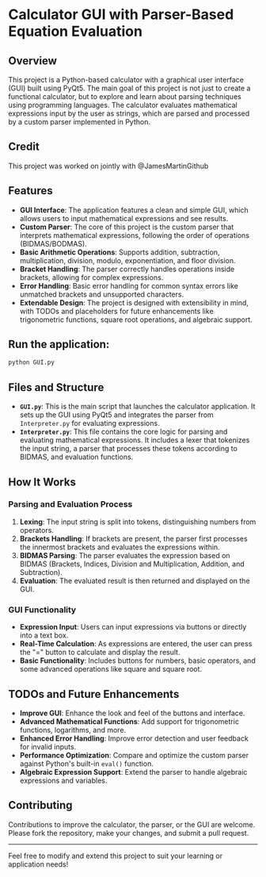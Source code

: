 # Calculator GUI with Parser-Based Equation Evaluation

## Overview

This project is a Python-based calculator with a graphical user interface (GUI) built using PyQt5. The main goal of this project is not just to create a functional calculator, but to explore and learn about parsing techniques using programming languages. The calculator evaluates mathematical expressions input by the user as strings, which are parsed and processed by a custom parser implemented in Python.

## Credit

This project was worked on jointly with @JamesMartinGithub 

## Features

- **GUI Interface**: The application features a clean and simple GUI, which allows users to input mathematical expressions and see results.
- **Custom Parser**: The core of this project is the custom parser that interprets mathematical expressions, following the order of operations (BIDMAS/BODMAS).
- **Basic Arithmetic Operations**: Supports addition, subtraction, multiplication, division, modulo, exponentiation, and floor division.
- **Bracket Handling**: The parser correctly handles operations inside brackets, allowing for complex expressions.
- **Error Handling**: Basic error handling for common syntax errors like unmatched brackets and unsupported characters.
- **Extendable Design**: The project is designed with extensibility in mind, with TODOs and placeholders for future enhancements like trigonometric functions, square root operations, and algebraic support.

## **Run the application**:
   ```bash
   python GUI.py
   ```

## Files and Structure

- **`GUI.py`**: This is the main script that launches the calculator application. It sets up the GUI using PyQt5 and integrates the parser from `Interpreter.py` for evaluating expressions.
- **`Interpreter.py`**: This file contains the core logic for parsing and evaluating mathematical expressions. It includes a lexer that tokenizes the input string, a parser that processes these tokens according to BIDMAS, and evaluation functions.

## How It Works

### Parsing and Evaluation Process

1. **Lexing**: The input string is split into tokens, distinguishing numbers from operators.
2. **Brackets Handling**: If brackets are present, the parser first processes the innermost brackets and evaluates the expressions within.
3. **BIDMAS Parsing**: The parser evaluates the expression based on BIDMAS (Brackets, Indices, Division and Multiplication, Addition, and Subtraction).
4. **Evaluation**: The evaluated result is then returned and displayed on the GUI.

### GUI Functionality

- **Expression Input**: Users can input expressions via buttons or directly into a text box.
- **Real-Time Calculation**: As expressions are entered, the user can press the "=" button to calculate and display the result.
- **Basic Functionality**: Includes buttons for numbers, basic operators, and some advanced operations like square and square root.

## TODOs and Future Enhancements

- **Improve GUI**: Enhance the look and feel of the buttons and interface.
- **Advanced Mathematical Functions**: Add support for trigonometric functions, logarithms, and more.
- **Enhanced Error Handling**: Improve error detection and user feedback for invalid inputs.
- **Performance Optimization**: Compare and optimize the custom parser against Python's built-in `eval()` function.
- **Algebraic Expression Support**: Extend the parser to handle algebraic expressions and variables.

## Contributing

Contributions to improve the calculator, the parser, or the GUI are welcome. Please fork the repository, make your changes, and submit a pull request.

---

Feel free to modify and extend this project to suit your learning or application needs!
